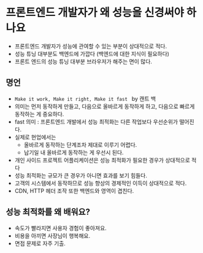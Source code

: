 # 프론트엔드 개발자가 왜 성능을 신경써야 하나요
 - 프론트엔드 개발자가 성능에 관여할 수 있는 부분이 상대적으로 적다.
 - 성능 튜닝 대부분도 백엔드에 가깝다 (백엔드에 대한 지식이 필요하다)
 - 프론트 엔드의 성능 튜닝 대부분 브라우저가 해주는 면이 많다.

## 명언
 -  `Make it work, Make it right, Make it fast ` by 캔트 백
 -  의미는 먼저 동작하게 만들고, 다음으로 올바르게 동작하게 하고, 다음으로 빠르게 동작하는 게 중요하다.
 -  fast 의미 : 프론트엔드 개발에서 성능 최적화는 다른 작업보다 우선순위가 떨어진다. 
 -  실제로 현업에서는
    - 올바르게 동작하는 단계조차 제대로 이루기 어렵다.
    - 납기일 내 올바르게 동작하는 게 우선시 된다.
 - 개인 사이드 프로젝트 어플리케이션은 성능 최적화가 필요한 경우가 상대적으로 적다
 - 성능 최적화는 규모가 큰 경우가 아니면 효과를 보기 힘들다.
 - 고객의 시스템에서 동작하므로 성능 향상의 경제적인 이득이 상대적으로 적다.
 - CDN, HTTP 헤더 조작 또한 백엔드와 영역이 겹친다.

## 성능 최적화를 왜 배워요?
 - 속도가 빨라지면 사용자 경험이 좋아져요.
 - 비용을 아끼면 사장님이 행복해요.
 - 면접 문제로 자주 기출.